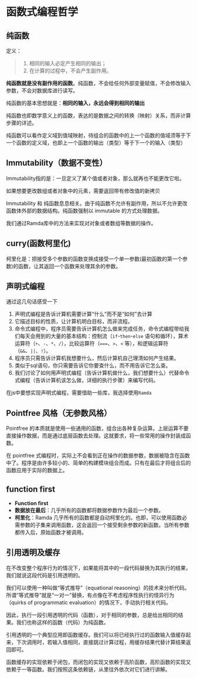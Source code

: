 # 函数式编程哲学

## 纯函数

定义：

> 1. 相同的输入必定产生相同的输出；
> 2. 在计算的过程中，不会产生副作用。

**纯函数就是没有副作用的函数**。纯函数，不会给任何外部变量赋值，不会修改输入参数，不会对数据库进行读写。

纯函数的基本思想就是：**相同的输入，永远会得到相同的输出**

纯函数也即数学意义上的函数，表达的是数据之间的转换（映射）关系，而非计算步骤的详述。

纯函数可以看作定义域到值域映射，待组合的函数中的上一个函数的值域须等于下一个函数的定义域，也即上一个函数的输出（类型）等于下一个的输入（类型）



## Immutability（数据不变性）

Immutability指的是：一旦定义了某个值或者对象，那么就再也不能更改它啦。

如果想要更改数组或者对象中的元素，需要返回带有修改值的新拷贝

Immutability 和 纯函数息息相关。由于纯函数不允许有副作用，所以不允许更改函数体外部的数据结构。纯函数强制以 immutable 的方式处理数据。

我们通过Ramda库中的方法来实现对对象或者数组等数据的操作。



## curry(函数柯里化)

柯里化是：把接受多个参数的函数变换成接受一个单一参数(最初函数的第一个参数)的函数，让其返回一个函数来处理其余的参数。



## 声明式编程

通过这几句话感受一下

1. 声明式编程是告诉计算机需要计算“什么”而不是“如何”去计算
2. 它描述目标的性质，让计算机明白目标，而非流程。
3. 命令式编程中，程序员需要告诉计算机怎么做来完成任务，命令式编程带给我们每天会用到的大量的基本结构：控制流（`if`-`then`-`else` 语句和循环），算术运算符（`+`、`-`、`*`、`/`），比较运算符（`===`、`>`、`<` 等），和逻辑运算符（`&&`、`||`、`!`）。
4. 程序员只需告诉计算机我想要什么，然后计算机自己理清如何产生结果。
5. 类似于sql语句，你只需要告诉它你要查什么，而不用告诉它怎么查。
6. 我们讨论了如何用声明式编程（告诉计算机做什么，我们想要什么）代替命令式编程（告诉计算机该怎么做，详细的执行步骤）来编写代码。

在js中要想实现声明式编程，需要借助一些库，我选择使用`Ramda`



## Pointfree 风格（无参数风格）

Pointfree 的本质就是使用一些通用的函数，组合出各种复杂运算。上层运算不要直接操作数据，而是通过底层函数去处理。这就要求，将一些常用的操作封装成函数。

在 pointfree 式编程时，实际上不会看到正在操作的数据参数，数据被隐含在函数中了。程序是由许多较小的、简单的构建模块组合而成。只有在最后才将组合后的函数应用于实际的数据上。



## function first

- **Function first**
- **数据放在最后**：几乎所有的函数都将数据参数作为最后一个参数。
- **柯里化**：Ramda 几乎所有的函数都是自动柯里化的。也即，可以使用函数必需参数的子集来调用函数，这会返回一个接受剩余参数的新函数。当所有参数都传入后，原始函数才被调用。



## 引用透明及缓存

在不改变整个程序行为的情况下，如果能将其中的一段代码替换为其执行的结果，我们就说这段代码是引用透明的。

我们可以使用一种叫做“等式推导”（equational reasoning）的技术来分析代码。所谓“等式推导”就是“一对一”替换，有点像在不考虑程序性执行的怪异行为（quirks of programmatic evaluation）的情况下，手动执行相关代码。

因此，执行一段引用透明的代码（函数），对于相同的参数，总是给出相同的结果。我们也称这样的函数（代码）为纯函数。

引用透明的一个典型应用即函数缓存。我们可以将已经执行过的函数输入值缓存起来，下次调用时，若输入值相同，直接跳过计算过程，用缓存结果代替计算结果返回即可。

函数缓存的实现依赖于闭包，而闭包的实现又依赖于高阶函数，高阶函数的实现又依赖于一等函数。我们按照这条依赖链，从里往外依次对它们进行讲解。